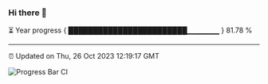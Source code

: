 ### Hi there 👋

⏳ Year progress { ████████████████████████▁▁▁▁▁▁ } 81.78 %

---

⏰ Updated on Thu, 26 Oct 2023 12:19:17 GMT

![Progress Bar CI](https://github.com/liununu/liununu/workflows/Progress%20Bar%20CI/badge.svg)
